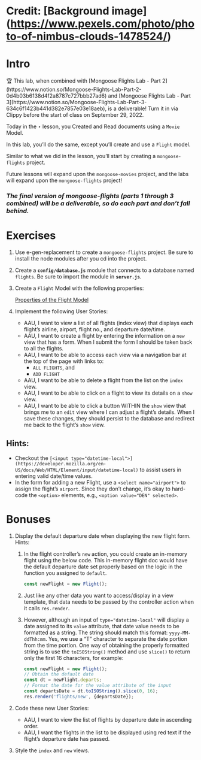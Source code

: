 # Credit: [Background image] (https://www.pexels.com/photo/photo-of-nimbus-clouds-1478524/)



# Intro

<aside>
🏆 This lab, when combined with [Mongoose Flights Lab - Part 2](https://www.notion.so/Mongoose-Flights-Lab-Part-2-0d4b03b6138d4f2a8787c727bbb27ad6) and [Mongoose Flights Lab - Part 3](https://www.notion.so/Mongoose-Flights-Lab-Part-3-634c6f1423b441d382e7857e03e18aeb), is a deliverable! Turn it in via Clippy before the start of class on September 29, 2022.

</aside>

Today in the ‣ lesson, you Created and Read documents using a `Movie` Model.

In this lab, you’ll do the same, except you’ll create and use a `Flight` model.

Similar to what we did in the lesson, you’ll start by creating a `mongoose-flights` project.

Future lessons will expand upon the `mongoose-movies` project, and the labs will expand upon the `mongoose-flights` project!

### ***The final version of mongoose-flights (parts 1 through 3 combined) will be a deliverable, so do each part and don’t fall behind.***

# Exercises

1. Use e-gen-replacement to create a `mongoose-flights` project. Be sure to install the node modules after you cd into the project.
2. Create a **`config/database.js`** module that connects to a database named `flights`. Be sure to import the module in **`server.js`**.
3. Create a `Flight` Model with the following properties:

    [Properties of the Flight Model  ](https://www.notion.so/f13311ec304d4427978121de8e0ae064)

4. Implement the following User Stories:
    - AAU, I want to view a list of all flights (index view) that displays each flight’s airline, airport, flight no., and departure date/time.
    - AAU, I want to create a flight by entering the information on a `new` view that has a form. When I submit the form I should be taken back to all the flights.
    - AAU, I want to be able to access each view via a navigation bar at the top of the page with links to:
        - `ALL FLIGHTS`, and
        - `ADD FLIGHT`
    - AAU, I want to be able to delete a flight from the list on the `index` view.
    - AAU, I want to be able to click on a flight to view its details on a `show` view.
    - AAU, I want to be able to click a button WITHIN the `show` view that brings me to an `edit` view where I can adjust a flight’s details.  When I save these changes, they should persist to the database and redirect me back to the flight’s `show` view.

## Hints:

- Checkout the `[<input type="datetime-local">](https://developer.mozilla.org/en-US/docs/Web/HTML/Element/input/datetime-local)` to assist users in entering valid date/time values.
- In the form for adding a new Flight, use a `<select name="airport">` to assign the flight’s `airport`. Since they don’t change, it’s okay to hard-code the `<option>` elements, e.g., `<option value="DEN" selected>`.

# Bonuses

1. Display the default departure date when displaying the new flight form.
Hints:
    1. In the flight controller’s `new` action, you could create an in-memory flight using the below code. This in-memory flight doc would have the default departure date set properly based on the logic in the function you assigned to `default`.

        ```jsx
        const newFlight = new Flight();
        ```

    2. Just like any other data you want to access/display in a view template, that data needs to be passed by the controller action when it calls `res.render`.
    3. However, although an input of `type="datetime-local"` will display a date assigned to its `value` attribute, that date value needs to be formatted as a string. The string should match this format: `yyyy-MM-ddThh:mm`. Yes, we use a “T” character to separate the date portion from the time portion. One way of obtaining the properly formatted string is to use the `toISOString()` method and use `slice()` to return only the first 16 characters, for example:

        ```jsx
        const newFlight = new Flight();
        // Obtain the default date
        const dt = newFlight.departs;
        // Format the date for the value attribute of the input
        const departsDate = dt.toISOString().slice(0, 16);
        res.render('flights/new', {departsDate});
        ```

2. Code these new User Stories:
    - AAU, I want to view the list of flights by departure date in ascending order.
    - AAU, I want the flights in the list to be displayed using red text if the flight’s departure date has passed.
3. Style the `index` and `new` views.
